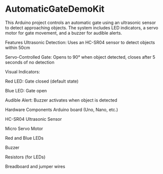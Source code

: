 # AutomaticGateDemoKit
This Arduino project controls an automatic gate using an ultrasonic sensor to detect approaching objects. The system includes LED indicators, a servo motor for gate movement, and a buzzer for audible alerts.

Features
Ultrasonic Detection: Uses an HC-SR04 sensor to detect objects within 50cm

Servo-Controlled Gate: Opens to 90° when object detected, closes after 5 seconds of no detection

Visual Indicators:

Red LED: Gate closed (default state)

Blue LED: Gate open

Audible Alert: Buzzer activates when object is detected

Hardware Components
Arduino board (Uno, Nano, etc.)

HC-SR04 Ultrasonic Sensor

Micro Servo Motor

Red and Blue LEDs

Buzzer

Resistors (for LEDs)

Breadboard and jumper wires
